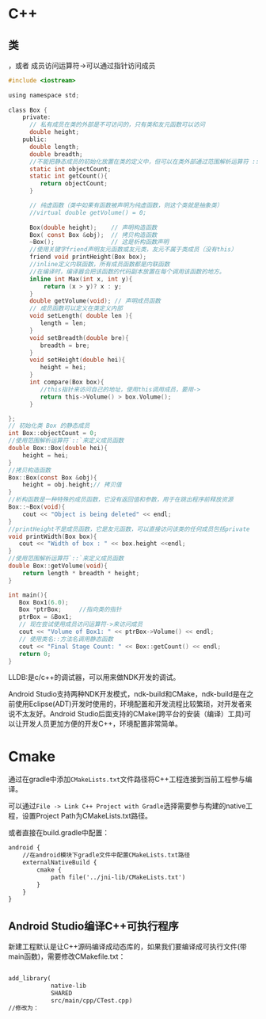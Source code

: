 

# C++


## 类

，或者
成员访问运算符->可以通过指针访问成员

```C
#include <iostream>
 
using namespace std;
 
class Box {
	private:
	  // 私有成员在类的外部是不可访问的，只有类和友元函数可以访问
      double height;   
    public:
      double length;        
      double breadth; 
      //不能把静态成员的初始化放置在类的定义中，但可以在类外部通过范围解析运算符 ::来重新声明静态变量从而对它进行初始化
      static int objectCount;
      static int getCount(){
         return objectCount;
      }

      // 纯虚函数（类中如果有函数被声明为纯虚函数，则这个类就是抽象类）
      //virtual double getVolume() = 0;
      
      Box(double height);    // 声明构造函数
      Box( const Box &obj);  // 拷贝构造函数
      ~Box();                // 这是析构函数声明
      //使用关键字friend声明友元函数或友元类，友元不属于类成员（没有this）
      friend void printHeight(Box box);
	  //inline定义内联函数，所有成员函数都是内联函数
      //在编译时，编译器会把该函数的代码副本放置在每个调用该函数的地方。
      inline int Max(int x, int y){
   		  return (x > y)? x : y;
	  }
      double getVolume(void); // 声明成员函数
      // 成员函数可以定义在类定义内部
      void setLength( double len ){
    	 length = len;
	  }
      void setBreadth(double bre){
		 breadth = bre;
	  }
      void setHeight(double hei){
         height = hei;
	  }
	  int compare(Box box){
	  	 //this指针来访问自己的地址，使用this调用成员，要用->
         return this->Volume() > box.Volume();
      }

};
// 初始化类 Box 的静态成员
int Box::objectCount = 0;
//使用范围解析运算符`::`来定义成员函数
double Box::Box(double hei){
    height = hei;
}
//拷贝构造函数
Box::Box(const Box &obj){
    height = obj.height;// 拷贝值
}
//析构函数是一种特殊的成员函数，它没有返回值和参数，用于在跳出程序前释放资源
Box::~Box(void){
    cout << "Object is being deleted" << endl;
}
//printHeight不是成员函数，它是友元函数，可以直接访问该类的任何成员包括private
void printWidth(Box box){
   cout << "Width of box : " << box.height <<endl;
}
//使用范围解析运算符`::`来定义成员函数
double Box::getVolume(void){
    return length * breadth * height;
}

int main(){
   Box Box1(6.0);             
   Box *ptrBox;     //指向类的指针
   ptrBox = &Box1;
   // 现在尝试使用成员访问运算符->来访问成员
   cout << "Volume of Box1: " << ptrBox->Volume() << endl;
   // 使用类名::方法名调用静态函数
   cout << "Final Stage Count: " << Box::getCount() << endl;
   return 0;
}
```





LLDB:是c/c++的调试器，可以用来做NDK开发的调试。


Android Studio支持两种NDK开发模式，ndk-build和CMake，ndk-build是在之前使用Eclipse(ADT)开发时使用的，环境配置和开发流程比较繁琐，对开发者来说不太友好。Android Studio后面支持的CMake(跨平台的安装（编译）工具)可以让开发人员更加方便的开发C++，环境配置非常简单。


# Cmake

通过在gradle中添加`CMakeLists.txt`文件路径将C++工程连接到当前工程参与编译。

可以通过`File -> Link C++ Project with Gradle`选择需要参与构建的native工程，设置Project Path为CMakeLists.txt路径。

或者直接在build.gradle中配置：

```xml
android {
    //在android模块下gradle文件中配置CMakeLists.txt路径
    externalNativeBuild {
        cmake {
            path file('../jni-lib/CMakeLists.txt')
        }
    }
}
```

## Android Studio编译C++可执行程序

新建工程默认是让C++源码编译成动态库的，如果我们要编译成可执行文件(带main函数)，需要修改CMakefile.txt：

```xml

add_library(
            native-lib
            SHARED  
            src/main/cpp/CTest.cpp)
//修改为：


```





